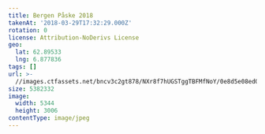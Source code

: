```yaml
---
title: Bergen Påske 2018
takenAt: '2018-03-29T17:32:29.000Z'
rotation: 0
license: Attribution-NoDerivs License
geo:
  lat: 62.89533
  lng: 6.877836
tags: []
url: >-
  //images.ctfassets.net/bncv3c2gt878/NXr8f7hUGSTggTBFMfNoY/0e8d5e08ed03a73fdbc9d288793d83d0/bergen-pske-2018_26306360017_o
size: 5382332
image:
  width: 5344
  height: 3006
contentType: image/jpeg
---
```


